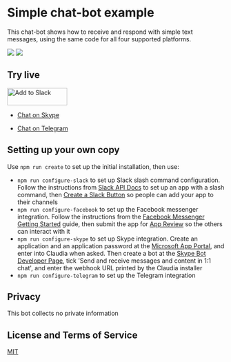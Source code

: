 # Simple chat-bot example

This chat-bot shows how to receive and respond with simple text messages, using the same code for all four supported platforms. 

![](https://claudiajs.github.io/claudiajs.com/assets/supportbot-facebook.gif)
![](https://claudiajs.github.io/claudiajs.com/assets/supportbot-slack.gif)

## Try live

<a href="https://slack.com/oauth/authorize?scope=incoming-webhook,commands&client_id=50296596898.50276082452"><img alt="Add to Slack" height="40" width="139" src="https://platform.slack-edge.com/img/add_to_slack.png" srcset="https://platform.slack-edge.com/img/add_to_slack.png 1x, https://platform.slack-edge.com/img/add_to_slack@2x.png 2x" /></a>

* [Chat on Skype](https://join.skype.com/bot/08f53028-dd61-4769-907d-29bdce505f16)

* [Chat on Telegram](https://telegram.me/claudia-test-bot)

## Setting up your own copy

Use `npm run create` to set up the initial installation, then use:

* `npm run configure-slack` to set up Slack slash command configuration. Follow the instructions from [Slack API Docs](https://api.slack.com/) to set up an app with a slash command, then [Create a Slack Button](https://api.slack.com/docs/slack-button) so people can add your app to their channels 
* `npm run configure-facebook` to set up the Facebook messenger integration. Follow the instructions from the [Facebook Messenger Getting Started](https://developers.facebook.com/docs/messenger-platform/quickstart) guide, then submit the app for [App Review](https://developers.facebook.com/docs/messenger-platform/app-review) so the others can interact with it
* `npm run configure-skype` to set up Skype integration. Create an application and an application password at the [Microsoft App Portal](https://apps.dev.microsoft.com/Login?ru=https%3a%2f%2fapps.dev.microsoft.com%2f), and enter into Claudia when asked. Then create a bot at the [Skype Bot Developer Page](https://developer.microsoft.com/en-us/skype/bots/manage/Create), tick 'Send and receive messages and content in 1:1 chat', and enter the webhook URL printed by the Claudia installer
* `npm run configure-telegram` to set up the Telegram integration

## Privacy 

This bot collects no private information

## License and Terms of Service

[MIT](LICENSE) 
